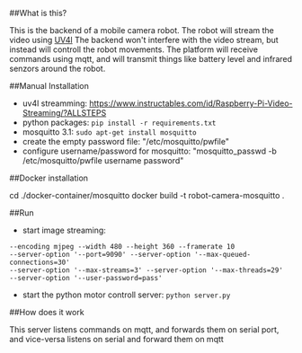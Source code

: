 ##What is this?

This is the backend of a mobile camera robot.
The robot will stream the video using [UV4l](http://www.linux-projects.org/uv4l/)
The backend won't interfere with the video stream, but instead will controll the robot movements.
The platform will receive commands using mqtt, and will transmit things like battery level and 
infrared senzors around the robot.

##Manual Installation

* uv4l streamming: https://www.instructables.com/id/Raspberry-Pi-Video-Streaming/?ALLSTEPS
* python packages: ````pip install -r requirements.txt````
* mosquitto 3.1: ````sudo apt-get install mosquitto````
* create the empty password file: "/etc/mosquitto/pwfile"
* configure username/password for mosquitto: "mosquitto_passwd -b /etc/mosquitto/pwfile username password"

##Docker installation

cd ./docker-container/mosquitto
docker build -t robot-camera-mosquitto .


##Run

* start image streaming: 
````sudo uv4l -nopreview --auto-video_nr --driver raspicam 
--encoding mjpeg --width 480 --height 360 --framerate 10 
--server-option '--port=9090' --server-option '--max-queued-connections=30' 
--server-option '--max-streams=3' --server-option '--max-threads=29'  
--server-option '--user-password=pass'
````
* start the python motor controll server:
```` python server.py ````

##How does it work

This server listens commands on mqtt, and forwards them on serial port, 
and vice-versa listens on serial and forward them on mqtt